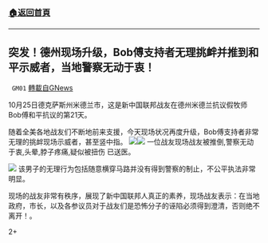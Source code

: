 ###  [:house:返回首頁](https://github.com/ourhimalayas/txt)
---

## 突发！德州现场升级，Bob傅支持者无理挑衅并推到和平示威者，当地警察无动于衷！
` GM01` [轉載自GNews](https://gnews.org/zh-hans/452864/)

10月25日德克萨斯州米德兰市，这是新中国联邦战友在德州米德兰抗议假牧师Bob傅和平抗议的第21天。

随着全美各地战友们不断地前来支援，今天现场状况再度升级，Bob傅支持者非常无理的挑衅现场示威者，甚至竖中指。
![]()![](https://gnews-media-offload.s3.amazonaws.com/wp-content/uploads/2020/10/25130457/%E6%88%AA%E5%B1%8F2020-10-25-%E4%B8%8B%E5%8D%885.04.28.png)![]()![](https://gnews-media-offload.s3.amazonaws.com/wp-content/uploads/2020/10/25130513/%E6%88%AA%E5%B1%8F2020-10-25-%E4%B8%8B%E5%8D%885.04.39.png)
一位战友现场战友被推倒,警察无动于衷,头晕,脖子疼痛,疑似被扭伤 已送医。


![]()![](https://gnews-media-offload.s3.amazonaws.com/wp-content/uploads/2020/10/25130749/%E6%88%AA%E5%B1%8F2020-10-25-%E4%B8%8B%E5%8D%885.07.41.png)
该男子的无理行为包括随意横穿马路并没有得到警察的制止，不公平执法非常明显。

现场的战友非常有秩序，展现了新中国联邦人真正的素养，现场战友表示：在当地政府，市长，以及各参议员对于战友们是恐怖分子的诬陷必须得到澄清，否则绝不离开！。

2+
